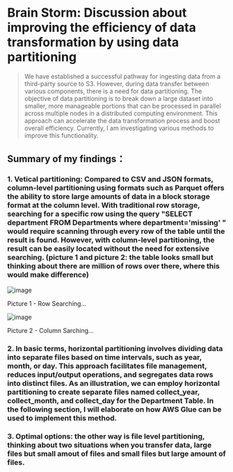 # Brain Storm: Discussion about improving the efficiency of data transformation by using data partitioning 

> We have established a successful pathway for ingesting data from a third-party source to S3. However, during data transfer between various components, there is a need for data partitioning. The objective of data partitioning is to break down a large dataset into smaller, more manageable portions that can be processed in parallel across multiple nodes in a distributed computing environment. This approach can accelerate the data transformation process and boost overall efficiency. Currently, I am investigating various methods to improve this functionality.

## Summary of my findings：
### 1. Vetical partitioning: Compared to CSV and JSON formats, column-level partitioning using formats such as Parquet offers the ability to store large amounts of data in a block storage format at the column level. With traditional row storage, searching for a specific row using the query "SELECT department FROM Departments where department='missing' " would require scanning through every row of the table until the result is found. However, with column-level partitioning, the result can be easily located without the need for extensive searching. (picture 1 and picture 2: the table looks small but thinking about there are million of rows over there, where this would make difference)

![image](https://user-images.githubusercontent.com/7371969/228148191-cbd6242b-e234-44b9-9cce-698874ad02c1.png)

Picture 1 - Row Searching...

![image](https://user-images.githubusercontent.com/7371969/228149296-26e6af4a-b9ad-404f-b5ce-330f50789063.png)

Picture 2 - Column Sarching...

### 2. In basic terms, horizontal partitioning involves dividing data into separate files based on time intervals, such as year, month, or day. This approach facilitates file management, reduces input/output operations, and segregates data rows into distinct files. As an illustration, we can employ horizontal partitioning to create separate files named collect_year, collect_month, and collect_day for the Department Table. In the following section, I will elaborate on how AWS Glue can be used to implement this method.

### 3. Optimal options: the other way is file level partitioning, thinking about two situations when you transfer data, large files but small amout of files and small files but large amount of files. 



